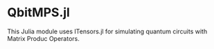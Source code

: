 # QbitMPS.jl
This Julia module uses ITensors.jl for simulating quantum circuits with Matrix Produc Operators.

